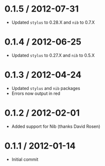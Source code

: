 0.1.5 / 2012-07-31
==================

* Updated `stylus` to 0.28.X and `nib` to 0.7.X


0.1.4 / 2012-06-25
==================

* Updated `stylus` to 0.27.X and `nib` to 0.5.X


0.1.3 / 2012-04-24
==================

* Updated `stylus` and `nib` packages
* Errors now output in red


0.1.2 / 2012-02-01
==================

* Added support for Nib (thanks David Rosen)


0.1.1 / 2012-01-14
==================

* Initial commit